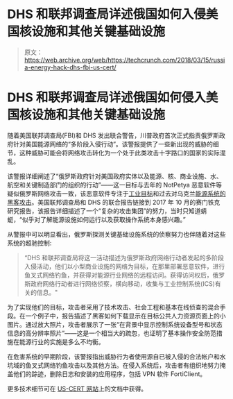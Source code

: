 # DHS 和联邦调查局详述俄国如何入侵美国核设施和其他关键基础设施

> 原文：<https://web.archive.org/web/https://techcrunch.com/2018/03/15/russia-energy-hack-dhs-fbi-us-cert/>

# DHS 和联邦调查局详述俄国如何侵入美国核设施和其他关键基础设施

随着美国联邦调查局(FBI)和 DHS 发出联合警告，川普政府首次正式指责俄罗斯政府针对美国能源网络的“多阶段入侵行动”。该警报提供了一些新出现的威胁的细节，这种威胁可能会将网络攻击转化为一个处于此类攻击十字路口的国家的实际混乱。

该警报详细阐述了“俄罗斯政府针对美国政府实体以及能源、核、商业设施、水、航空和关键制造部门的组织的行动”——这一目标与去年的 NotPetya 恶意软件等疑似俄罗斯网络攻击一致，该恶意软件专注于[工业目标](https://web.archive.org/web/20230324215816/https://techcrunch.com/2017/06/29/kaspersky-petya-expetr-not-ransomware-industrial-targets/)和过去对乌克兰[能源系统的黑客攻击](https://web.archive.org/web/20230324215816/https://www.npr.org/2017/06/22/533951389/experts-suspect-russia-is-using-ukraine-as-a-cyberwar-testing-ground)。美国联邦调查局和 DHS 的联合报告链接到 2017 年 10 月的赛门铁克研究报告，该报告详细描述了一个“复杂的攻击集团”的努力，当时只知道蜻蜓，“似乎对了解能源设施如何运行以及获取操作系统本身感兴趣。”

从警报中可以明显看出，俄罗斯探测关键基础设施系统的侦察努力也伴随着对这些系统的超驰控制:

> “DHS 和联邦调查局将这一活动描述为俄罗斯政府网络行动者发起的多阶段入侵活动，他们以小型商业设施的网络为目标，在那里部署恶意软件，进行鱼叉式网络钓鱼，并获得对能源行业网络的远程访问。获得访问权后，俄罗斯政府网络行动者进行网络侦察，横向移动，收集与工业控制系统(ICS)有关的信息。"

为了实现他们的目标，攻击者采用了技术攻击、社会工程和基本在线侦查的混合手段。在一个例子中，报告描述了黑客如何下载显示在目标公共人力资源页面上的小图片。通过放大照片，攻击者展示了一张“在背景中显示控制系统设备型号和状态信息的高分辨率照片”——这是一个相当大的疏忽，也证明了基本操作安全防范措施在能源行业的实施是多么不均衡。

在危害系统的早期阶段，该警报指出威胁行为者使用源自已被入侵的合法帐户和水坑域的鱼叉式网络钓鱼攻击以及其他方法。在侵入系统后，攻击者有组织地努力掩盖他们的踪迹，删除日志和安装的应用程序，包括 VPN 软件 FortiClient。

更多技术细节可在 [US-CERT 网站](https://web.archive.org/web/20230324215816/https://www.us-cert.gov/ncas/alerts/TA18-074A)上的文档中获得。
